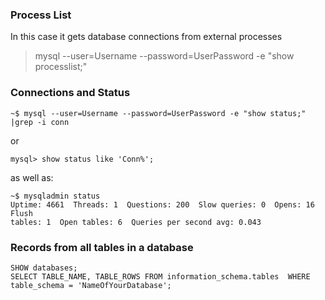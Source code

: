 ### Process List
In this case it gets database connections from external processes
> mysql --user=Username --password=UserPassword -e "show processlist;"

### Connections and Status
    ~$ mysql --user=Username --password=UserPassword -e "show status;" |grep -i conn
or

    mysql> show status like 'Conn%';
as well as:

    ~$ mysqladmin status
    Uptime: 4661  Threads: 1  Questions: 200  Slow queries: 0  Opens: 16  Flush
    tables: 1  Open tables: 6  Queries per second avg: 0.043

### Records from all tables in a database
```
SHOW databases;
SELECT TABLE_NAME, TABLE_ROWS FROM information_schema.tables  WHERE table_schema = 'NameOfYourDatabase';
```
